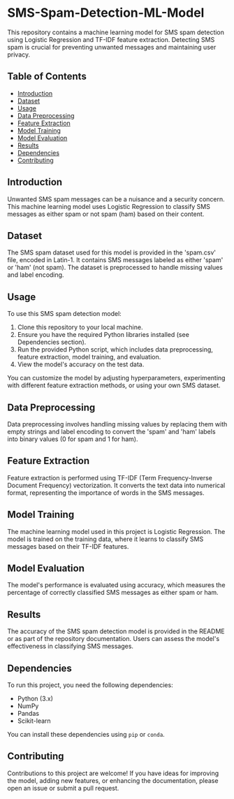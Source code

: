 # SMS-Spam-Detection-ML-Model
This repository contains a machine learning model for SMS spam detection using Logistic Regression and TF-IDF feature extraction. Detecting SMS spam is crucial for preventing unwanted messages and maintaining user privacy.

## Table of Contents
- [Introduction](#introduction)
- [Dataset](#dataset)
- [Usage](#usage)
- [Data Preprocessing](#data-preprocessing)
- [Feature Extraction](#feature-extraction)
- [Model Training](#model-training)
- [Model Evaluation](#model-evaluation)
- [Results](#results)
- [Dependencies](#dependencies)
- [Contributing](#contributing)

## Introduction

Unwanted SMS spam messages can be a nuisance and a security concern. This machine learning model uses Logistic Regression to classify SMS messages as either spam or not spam (ham) based on their content.

## Dataset

The SMS spam dataset used for this model is provided in the 'spam.csv' file, encoded in Latin-1. It contains SMS messages labeled as either 'spam' or 'ham' (not spam). The dataset is preprocessed to handle missing values and label encoding.

## Usage

To use this SMS spam detection model:

1. Clone this repository to your local machine.
2. Ensure you have the required Python libraries installed (see Dependencies section).
3. Run the provided Python script, which includes data preprocessing, feature extraction, model training, and evaluation.
4. View the model's accuracy on the test data.

You can customize the model by adjusting hyperparameters, experimenting with different feature extraction methods, or using your own SMS dataset.

## Data Preprocessing

Data preprocessing involves handling missing values by replacing them with empty strings and label encoding to convert the 'spam' and 'ham' labels into binary values (0 for spam and 1 for ham).

## Feature Extraction

Feature extraction is performed using TF-IDF (Term Frequency-Inverse Document Frequency) vectorization. It converts the text data into numerical format, representing the importance of words in the SMS messages.

## Model Training

The machine learning model used in this project is Logistic Regression. The model is trained on the training data, where it learns to classify SMS messages based on their TF-IDF features.

## Model Evaluation

The model's performance is evaluated using accuracy, which measures the percentage of correctly classified SMS messages as either spam or ham.

## Results

The accuracy of the SMS spam detection model is provided in the README or as part of the repository documentation. Users can assess the model's effectiveness in classifying SMS messages.

## Dependencies

To run this project, you need the following dependencies:

- Python (3.x)
- NumPy
- Pandas
- Scikit-learn

You can install these dependencies using `pip` or `conda`.

## Contributing

Contributions to this project are welcome! If you have ideas for improving the model, adding new features, or enhancing the documentation, please open an issue or submit a pull request.

